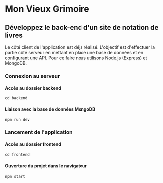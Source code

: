 # Mon Vieux Grimoire

## Développez le back-end d'un site de notation de livres
Le côté client de l'application est déjà réalisé. L'objectif est d'effectuer la partie côté serveur en mettant en place une base de données et en configurant une API.
Pour ce faire nous utilisons Node.js (Express) et MongoDB. 

### Connexion au serveur
#### Accès au dossier backend
`cd backend`
#### Liaison avec la base de données MongoDB
`npm run dev`

### Lancement de l'application
#### Accès au dossier frontend
`cd frontend`
#### Ouverture du projet dans le navigateur
`npm start`
